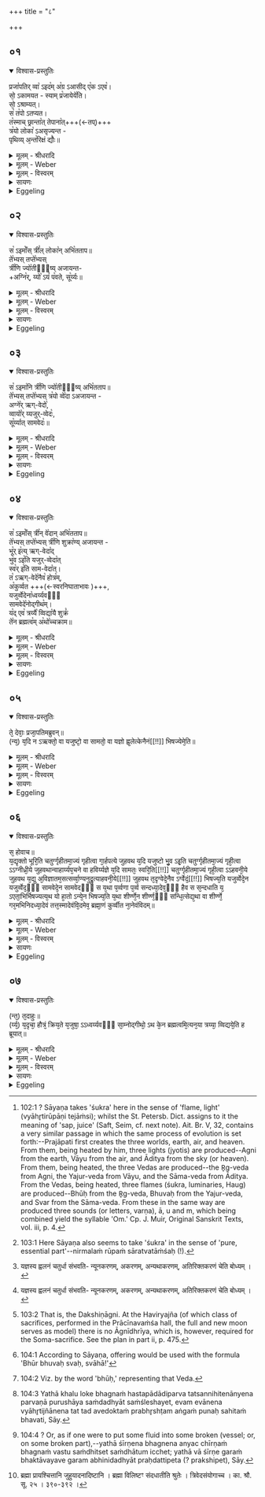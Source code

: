 +++
title = "८"

+++


## ०१


<details open><summary>विश्वास-प्रस्तुतिः</summary>

प्रजा꣡पतिर् व्वा꣡ ऽइद꣡म् अ꣡ग्र ऽआसीद् ए꣡क ऽएव꣡।  
सो᳕ ऽकामयत - स्याम् प्र꣡जायेये꣡ति।  
सो᳕ ऽश्राम्यत्।  
स꣡ त꣡पो ऽतप्यत।  
त꣡स्माच् छ्रान्ता꣡त् तेपाना꣡त्+++(←तप्)+++  
त्र꣡यो लोका꣡ ऽअसृज्यन्त -  
पृथिव्य् अ᳕न्त꣡रिक्षं द्यौः꣡॥
</details>

<details><summary>मूलम् - श्रीधरादि</summary>

प्रजा᳘पतिर्व्वा᳘ ऽइदम᳘ग्र ऽआसीत्॥  
(दे᳘) ए᳘क ऽएव᳘ सो ऽकामयत स्याम्प्र᳘जायेये᳘ति᳘ सो ऽश्राम्यत्स त᳘पो ऽतप्यत त᳘स्माच्छ्रान्ता᳘त्तेपानात्त्र᳘यो लोका᳘ ऽअसृज्यन्त पृथिव्य᳘न्त᳘रिक्षं द्यौः[[!!]]॥
</details>

<details><summary>मूलम् - Weber</summary>

प्रजा᳘पतिर्वा᳘ इदम᳘ग्र आसीत्॥  
ए᳘क एवॗ सोऽकामयत स्याम् प्र᳘जायेये᳘तिॗ सोऽश्राम्यत्स त᳘पोऽतप्यत त᳘स्माछ्रान्तात्तेपानात्त्र᳘यो लोका᳘ असृज्यन्त पृथिव्य᳘न्त᳘रिक्षं द्यौः᳟॥
</details>

<details><summary>मूलम् - विस्वरम्</summary>

**सर्वप्रायश्चित्तविधायकं ब्राह्मणम् ।** 

प्रजापतिर्वा इदमग्र आसीदेक एव । सो ऽकामयत । स्यां प्रजायेयेति । सो ऽश्राम्यत् । स तपो ऽतप्यत । तस्माच्छ्रांतात्तेपानात्त्रयो लोका असृज्यंत- पृथिव्यन्तरिक्षं द्यौः ॥ १॥ 
</details>

<details><summary>सायणः</summary>

इत्थं सत्रप्रसंगात् वेदसारभूताभिर्व्याहृतिभिः सर्वप्रायश्चित्तं होमं विधास्यन् तासामुत्पत्तिं आख्यायिकया प्रतिपादयति- **प्रजापतिर्वा इदमि**त्यादिना । 'इदं' दृश्यमानं सर्वं जगत् 'अग्रे' सुष्ट्यादौ 'प्रजापतिरेवासीत्' कारणात्मना स्थित इत्यर्थः । अतः 'सः' प्रजापतिरेक एव तदानीमासीत् । न हि अनुद्भूतभौतिकात्मकं जगदित्यवधारणाभिप्रायात् । महत्सृष्टिमाह- **सो ऽकामयते**त्यादिना । 'स्याम्' जगद्रूपेण भवेयम् । तदर्थं 'प्रजायेय' प्रकर्षेण स्वरूपाविरोधेन देवपितृमनुष्यादिप्रजारूपेण उत्पद्येयेत्यर्थः । तत्साधनमाह- **सो ऽश्राम्यदि**ति । स्रष्टव्यपर्यालोचनं 'तपः' तद्गवेषणहेतुकः शरीरक्लेशः 'श्रमः' । **तेपानादि**ति । तप्तवतः सकाशादित्यर्थः । तपेर्लिटः कान्नचि- (पा. सू. ३ । २ । १०६) एत्वाभ्यासलोपौ । प्रथमं पृथिव्यादीनां त्रयाणां सृष्टिमाह- **त्रयो लोका** इति । अथैतेषां सारं जिघृक्षुः 'सः' प्रजापतिः इमानेव 'त्रीन् लोकान् अभितताप' रजतसुवर्णादिलोहपिंडवत् पुटपाकेन तप्तवानित्यर्थः । अग्न्यादयो देवास्तत उत्पन्ना इत्याह- **तेभ्यस्तप्तेभ्य** इति । **त्रीणि ज्योतींषी**त्युक्तमेवार्थं विवृणोति- **अग्निरि**ति । यो ऽयमन्तरिक्षे 'पवते' संचरते स वायुर्द्वितीयं ज्योतिरित्यर्थः । अथैतेषामपि सारं जिघृक्षुः तप्तवानित्याह- **स इमानी**ति । तत्सकाशात् त्रयाणामुत्पत्तिमाह- **तेभ्यस्तप्तेभ्य** इति । तत्र कस्माद्देवात्कस्य वेदस्योत्पत्तिः ? इति विविनक्ति-**अग्नेर्ऋग्वेद** इति ॥ १-३ ॥ 
</details>

<details><summary>Eggeling</summary>

1. Verily, in the beginning, Prajāpati alone was here. He desired, 'May I exist, may I be generated.' He wearied himself and performed fervid devotions: from him, thus wearied and heated, the three worlds were created--the earth, the air, and the sky.
</details>


## ०२


<details open><summary>विश्वास-प्रस्तुतिः</summary>

स꣡ ऽइमाँ꣡स् त्रीं꣡ल् लोका꣡न् अभि꣡तताप॥  
ते꣡भ्यस् तप्ते꣡भ्यस्  
त्री꣡णि ज्यो꣡तीᳫँ᳭ष्य् अजायन्त-  
+अग्नि꣡र्, य्यो꣡ ऽयं꣡ प꣡वते, सू꣡र्य्यः॥
</details>

<details><summary>मूलम् - श्रीधरादि</summary>

स᳘ ऽइमाँस्त्रीं᳘ल्लोका᳘नभि᳘तताप॥  
ते᳘भ्यस्तप्ते᳘भ्यस्त्री᳘णि ज्यो᳘तीᳫँ᳭ष्यजायन्ताग्नि᳘र्य्यो ऽयं प᳘वते सू᳘र्य्यः॥
</details>

<details><summary>मूलम् - Weber</summary>

स᳘ इमांस्त्रीं᳘लोका᳘नभि᳘तताप॥  
ते᳘भ्यस्तप्ते᳘भ्यस्त्री᳘णि ज्यो᳘तींष्यजायन्ताग्निॗर्योऽयम् प᳘वते सू᳘र्यः॥
</details>

<details><summary>मूलम् - विस्वरम्</summary>

स इमांस्त्रीन् लोकानभितताप । तेभ्यस्तप्तेभ्यस्त्रीणि ज्योतींष्यजायंत- अग्निर्यो ऽयं पवते सूर्यः ॥ २ ॥ 
</details>

<details><summary>सायणः</summary>

[व्याख्यानं प्रथमे]
</details>

<details><summary>Eggeling</summary>

2. He heated these three worlds, and from them, thus heated, three lights (jyotis) were produced--Agni (the fire), he who blows here (Vāyu), and Sūrya (the sun).
</details>


## ०३


<details open><summary>विश्वास-प्रस्तुतिः</summary>

स꣡ ऽइमा꣡नि त्री꣡णि ज्यो꣡तीᳫँ᳭ष्य् अभि꣡तताप॥  
ते꣡भ्यस् तप्ते꣡भ्यस् त्र꣡यो व्वे꣡दा ऽअजायन्त -  
अग्ने꣡र् ऋग्-वेदो꣡,  
व्वायो꣡र् य्यजुर्-व्वेदः꣡,  
सू꣡र्य्यात् सामवेदः꣡॥
</details>

<details><summary>मूलम् - श्रीधरादि</summary>

स᳘ ऽइमा᳘नि त्री᳘णि ज्यो᳘तीᳫँ᳭ष्यभि᳘तताप॥  
ते᳘भ्यस्तप्ते᳘भ्यस्त्र᳘यो व्वे᳘दा ऽअजायन्ताग्ने᳘र्ऋग्वेदो᳘ व्वायो᳘र्य्यजुर्व्वेदः सू᳘र्य्यात्सामवेदः[[!!]]॥
</details>

<details><summary>मूलम् - Weber</summary>

स᳘ इमा᳘नि त्री᳘णि ज्यो᳘तींष्यभितताप॥  
ते᳘भ्यस्तप्ते᳘भ्यस्त्र᳘यो वे᳘दा अजायन्ताग्ने᳘रृग्वेदो᳘ वायो᳘र्यजुर्वेदः सू᳘र्यात्सामवेदः᳟॥
</details>

<details><summary>मूलम् - विस्वरम्</summary>

स इमानि त्रीणि ज्योतींष्यभितताप । तेभ्यस्तप्तेभ्यस्त्रयो वेदा अजायंत । अग्नेर्ऋग्वेदः । वायोर्यजुर्वेदः । सूर्यात्सामवेदः ॥ ३ ॥ 
</details>

<details><summary>सायणः</summary>

[व्याख्यानं प्रथमे]
</details>

<details><summary>Eggeling</summary>

3. He heated these three lights, and from them, thus heated, the three Vedas were produced--the R̥g-veda from Agni, the Yajur-veda from Vāyu, and the Sāma-veda from Sūrya.
</details>


## ०४


<details open><summary>विश्वास-प्रस्तुतिः</summary>

स꣡ ऽइमाँ꣡स् त्री꣡न् वे꣡दान् अभि꣡तताप॥  
ते꣡भ्यस् तप्ते꣡भ्यस् त्री꣡णि शुक्रा꣡ण्य् अजायन्त -  
भू꣡र् इ꣡त्य् ऋग्-वेदा꣡द्  
भु꣡व ऽइ꣡ति यजुर्-व्वेदा꣡त्  
स्व꣡र् इ꣡ति साम-वेदा꣡त्।  
त꣡ ऽऋग्-वेदे꣡नैव꣡ होत्र꣡म्,  
अ꣡कुर्व्वत +++(←स्वरनिघाताभावः )+++,  
यजुर्व्वेदेना꣡ध्वर्य्यवᳫँ᳭  
सामवेदे꣡नोद्गीथ꣡म्।  
य꣡द् एव꣡ त्रय्यै꣡ व्विद्या꣡यै शुक्रं꣡  
ते꣡न ब्रह्मत्व꣡म् अ꣡थो꣡च्चक्राम॥
</details>

<details><summary>मूलम् - श्रीधरादि</summary>

स᳘ ऽइमाँस्त्रीन्वे᳘दानभि᳘तताप॥  
ते᳘भ्यस्तप्ते᳘भ्यस्त्री᳘णि शुक्रा᳘ण्यजायन्त भूरि᳘त्यृग्वेदाद्भु᳘व ऽइ᳘ति यजुर्व्वेदा᳘त्स्वरि᳘ति सामवेदात्त᳘ ऽऋग्वेदे᳘नैव᳘ होत्रम᳘कुर्व्वत यजुर्व्वेदेना᳘ध्वर्य्यवᳫँ᳭ सामवेदे᳘नोद्गीथं य᳘देव᳘ त्रय्यै᳘ व्विद्या᳘यै शुक्रं ते᳘न ब्रह्मत्वमथो᳘च्चक्राम॥
</details>

<details><summary>मूलम् - Weber</summary>

स᳘ इमांस्त्रीन्वे᳘दानभि᳘तताप॥  
ते᳘भ्यस्तप्ते᳘भ्यस्त्री᳘णि शुक्रा᳘ण्यजायन्त भूरि᳘त्यृग्वेदाद्भु᳘व इ᳘ति यजुर्वेदात्स्वरि᳘ति सामवेदात्त᳘दृग्वेदे᳘नैव᳘ होत्रम᳘कुर्वत यजुर्वेदेना᳘ध्वर्यवᳫं सामवेदे᳘नोद्गीथं य᳘देव᳘ त्रय्यै᳘ विद्या᳘यै शुक्रं ते᳘न ब्रह्मत्वमथो᳘च्चक्राम॥
</details>

<details><summary>मूलम् - विस्वरम्</summary>

स इमांस्त्रीन्वेदानभितताप । तेभ्यस्तप्तेभ्यस्त्रीणि शुक्राण्यजायंत । भूरित्यृग्वेदात् । भुव इति यजुर्वेदात् । स्वरिति सामवेदात् । ते ऋग्वेदेनैव हौत्रमकुर्वत । यजुर्वेदेनाध्वर्यवम् । सामवेदेनोद्गीथम् । यदेव त्रय्यै विद्यायै शुक्रम्, तेन ब्रह्मत्वम् । अथोच्चक्राम ॥ ४ ॥ 
</details>

<details><summary>सायणः</summary>

अथ व्याहृतीनामुत्पत्तिमाह- **स इमाँस्त्रीन्वेदानि**ति । **त्रीणि शुक्राणी**ति । व्याहृतिरूपाणि तेजांसीत्यर्थः । **भूरित्यृग्वेदादि**त्यादि । प्रजापतिना तप्यमानात् ऋग्वेदात्सकाशात् भूरिति व्याहृतिरुत्पन्ना । एवमुत्तरत्रापि योज्यम् । एवं व्याहृतीनां त्रयीसारत्वं प्रतिपाद्य यज्ञस्यापि त्रयीमयत्वमाह- **ऋग्वेदेनैवे**ति । 'ते' अग्न्यादयो देवाः 'ऋग्वेदेनैव होत्रं' होतृकर्म सामिधेन्यनुवचनयाज्यानुवाक्यापाठशस्त्रशंसनादिकं यज्ञस्य तुरीयं भागं 'अकुर्वत' कृतवंतः । तथा 'यजुर्वेदेनाध्वर्यवं' अध्वर्योः कर्म हविःप्रचारादिकं 'अकुर्वत' । तथा 'सामवेदेनोद्गीथं' उद्गातृकर्म 'अकुर्वत' कृतवंतः । ब्रह्मत्वलक्षणस्तुरीयों ऽशः केन वेदेनेत्याशंक्याह- **यदेव त्रय्यै विद्यायै शुक्रमि**ति । त्रयः अवयवा यस्याः सा त्रयी । षष्ठ्यर्थे चतुर्थी- (पा. सू. २ । ३ । ६२ वा.) वेदत्रयस्य 'यदेव शुक्रं' निर्मलरूपं सारभूतों ऽश 'तेन ब्रह्मत्वं' ब्रह्मणः कर्म 'अकुर्वत' । अथानंतरं कृत्स्नयज्ञात्मकः सन् प्रजापतिः 'उच्चक्राम' उत्कांतवान् ॥ ४ ॥ 
</details>

<details><summary>Eggeling</summary>

4. He heated these three Vedas, and from them, thus heated, three luminous essences [^egg_330] were produced--

[^egg_330]: 102:1 ? Sāyaṇa takes 'śukra' here in the sense of 'flame, light' (vyāhr̥tirūpāṇi tejāṁsi); whilst the St. Petersb. Dict. assigns to it the meaning of 'sap, juice' (Saft, Seim, cf. next note). Ait. Br. V, 32, contains a very similar passage in which the same process of evolution is set forth:--Prajāpati first creates the three worlds, earth, air, and heaven. From them, being heated by him, three lights (jyotis) are produced--Agni from the earth, Vāyu from the air, and Āditya from the sky (or heaven). From them, being heated, the three Vedas are produced--the R̥g-veda from Agni, the Yajur-veda from Vāyu, and the Sāma-veda from Āditya. From the Vedas, being heated, three flames (śukra, luminaries, Haug) are produced--Bhūḥ from the R̥g-veda, Bhuvaḥ from the Yajur-veda,  and Svar from the Sāma-veda. From these in the same way are produced three sounds (or letters, varṇa), ā, u and m, which being combined yield the syllable 'Om.' Cp. J. Muir, Original Sanskrit Texts, vol. iii, p. 4.

 'bhūḥ' from the R̥g-veda, 'bhuvaḥ' from the Yajur-veda, and 'svar' from the Sāma-veda. And with the R̥g-veda they then performed the work of the Hotr̥ priest, with the Yajur-veda the work of the Adhvaryu, and with the Sāma-veda the work of the Udgātr̥; and what luminous essence [^egg_331] there was in the threefold science, therewith the work of the Brahman priest then proceeded.

[^egg_331]: 103:1 Here Sāyaṇa also seems to take 'śukra' in the sense of 'pure, essential part'--nirmalaṁ rūpaṁ sāratvatāṁśaḥ (!).
</details>


## ०५


<details open><summary>विश्वास-प्रस्तुतिः</summary>

ते᳘ देवाः᳘ प्रजा᳘पतिमब्रुवन्॥  
(न्य᳘) य᳘दि न ऽऋक्तो᳘ वा यजुष्टो᳘ वा सामतो᳘ वा यज्ञो ह्व᳘लेत्केनैनं[[!!]] भिषज्येमे᳘ति॥
</details>

<details><summary>मूलम् - श्रीधरादि</summary>

ते᳘ देवाः᳘ प्रजा᳘पतिमब्रुवन्॥  
(न्य᳘) य᳘दि न ऽऋक्तो᳘ वा यजुष्टो᳘ वा सामतो᳘ वा यज्ञो ह्व᳘लेत्केनैनं[[!!]] भिषज्येमे᳘ति॥
</details>

<details><summary>मूलम् - Weber</summary>

ते᳘ देवाः᳘ प्रजा᳘पतिमब्रुवन्॥  
य᳘दि न ऋक्तो᳘ वा यजुष्टो᳘ वा सामतो᳘ वा यज्ञो ह्व᳘लेत्के᳘नैनम् भिषज्येमे᳘ति॥
</details>

<details><summary>मूलम् - विस्वरम्</summary>

ते देवाः प्रजापतिमब्रुवन् । यदि नः ऋक्तो वा यजुष्टो वा सामतो वा यज्ञो ह्वलेत्; केनैनं भिषज्येमेति ॥ ५ ॥ 
</details>

<details><summary>सायणः</summary>

एवं त्रयीनिष्पाद्यत्वं यज्ञस्य प्रतिपाद्य त्रयीसारभूताभिः व्याहृतिभिः तत्तद्वेदोक्तकर्मभ्रेषनिमित्तं प्रायश्चित्तहोमं विधित्सुः प्रश्नमुद्भावयति- **ते देवाः प्रजापतिमब्रुवन्नि**ति । 'नः' अस्माकं 'यज्ञः' 'ऋक्तः' ऋग्वेदोक्तात् कर्मणः सकाशात् 'यदि ह्वलेत्' [^१_१६९] विनश्येत् यजुर्वेदाद्वा सामतो वा । 'एनं' विकलं यज्ञं 'केन' प्रायश्चित्तेन 'भिषज्येम' चिकित्सेमेति । "भिषज् चिकित्सायाम्"- (धा. कण्ड्वा. प. २२) इति धातो रूपम् ॥ ५ ॥ 

[^१_१६९]: यज्ञस्य ह्वलनं चतुर्धा संभवति- न्यूनकरणम्, अकरणम्, अन्यथाकरणम्, अतिरिक्तकरणं चेति बोध्यम् ।
</details>

<details><summary>Eggeling</summary>

5. The gods spake unto Prajāpati, 'If our sacrifice were to fail in respect of either the R̥c, or the Yajus, or the Sāman, whereby should we heal it?'
</details>


## ०६


<details open><summary>विश्वास-प्रस्तुतिः</summary>

स᳘ होवाच॥  
य᳘द्यृक्तो भूरि᳘ति चतुर्ग्गृहीतमा᳘ज्यं गृहीत्वा गा᳘र्हपत्ये जुहवथ य᳘दि यजुष्टो भु᳘व ऽइ᳘ति चतुर्ग्गृहीतमा᳘ज्यं गृही᳘त्वा ऽऽग्नीध्री᳘ये जुहवथान्वाहार्य्यप᳘चने वा हविर्य्यज्ञे य᳘दि सामतः᳘ स्वरि᳘ति[[!!]] चतुर्ग्गृहीतमा᳘ज्यं गृही᳘त्वा ऽऽहवनी᳘ये जुहवथ य᳘द्यु अ᳘विज्ञातम᳘सत्सर्व्वा᳘ण्यनुद्रु᳘त्याहवनी᳘ये[[!!]] जुहवथ त᳘दृग्वेदे᳘नैव ऽर्ग्वेदं᳘[[!!]] भिषज्य᳘ति यजुर्व्वेदे᳘न यजुर्व्वेद᳘ᳫँ᳘ सामवेदे᳘न सामवेदᳫँ᳭ स य᳘था प᳘र्व्वणा प᳘र्व्व सन्दध्या᳘देव᳘ᳫँ᳘ हैव स स᳘न्दधाति य᳘ ऽएता᳘भिर्भिषज्यत्य᳘थ यो हा᳘तो ऽन्ये᳘न भिषज्य᳘ति य᳘था शीर्ण्णे᳘न शीर्ण्ण᳘ᳫँ᳘ सन्धि᳘त्सेद्य᳘था वा शीर्ण्णे᳘ गर᳘मभिनिदध्या᳘देवं तत्त᳘स्मादेवंवि᳘दमेव᳘ ब्रह्मा᳘णं कुर्व्वीत ना᳘नेवंविदम्॥
</details>

<details><summary>मूलम् - श्रीधरादि</summary>

स᳘ होवाच॥  
य᳘द्यृक्तो भूरि᳘ति चतुर्ग्गृहीतमा᳘ज्यं गृहीत्वा गा᳘र्हपत्ये जुहवथ य᳘दि यजुष्टो भु᳘व ऽइ᳘ति चतुर्ग्गृहीतमा᳘ज्यं गृही᳘त्वा ऽऽग्नीध्री᳘ये जुहवथान्वाहार्य्यप᳘चने वा हविर्य्यज्ञे य᳘दि सामतः᳘ स्वरि᳘ति[[!!]] चतुर्ग्गृहीतमा᳘ज्यं गृही᳘त्वा ऽऽहवनी᳘ये जुहवथ य᳘द्यु अ᳘विज्ञातम᳘सत्सर्व्वा᳘ण्यनुद्रु᳘त्याहवनी᳘ये[[!!]] जुहवथ त᳘दृग्वेदे᳘नैव ऽर्ग्वेदं᳘[[!!]] भिषज्य᳘ति यजुर्व्वेदे᳘न यजुर्व्वेद᳘ᳫँ᳘ सामवेदे᳘न सामवेदᳫँ᳭ स य᳘था प᳘र्व्वणा प᳘र्व्व सन्दध्या᳘देव᳘ᳫँ᳘ हैव स स᳘न्दधाति य᳘ ऽएता᳘भिर्भिषज्यत्य᳘थ यो हा᳘तो ऽन्ये᳘न भिषज्य᳘ति य᳘था शीर्ण्णे᳘न शीर्ण्ण᳘ᳫँ᳘ सन्धि᳘त्सेद्य᳘था वा शीर्ण्णे᳘ गर᳘मभिनिदध्या᳘देवं तत्त᳘स्मादेवंवि᳘दमेव᳘ ब्रह्मा᳘णं कुर्व्वीत ना᳘नेवंविदम्॥
</details>

<details><summary>मूलम् - Weber</summary>

स᳘ होवाच॥  
य᳘द्यृक्तो भूरि᳘ति चतुर्गृहीतमा᳘ज्यं गृहीत्वा गा᳘र्हपत्ये जुहवथ य᳘दि यजुष्टो भु᳘व इ᳘ति चतुर्गृहीतमा᳘ज्यं गृहीॗत्वाग्नीध्री᳘ये जुहवथान्वाहार्यप᳘चने वा हविर्यज्ञे य᳘दि सामतः स्व᳘रि᳘ति चतुर्गृहीतमा᳘ज्यं गृहीॗत्वाहवनी᳘ये जुहवथ य᳘द्यु अ᳘विज्ञातम᳘सत्स᳘र्वाण्यनुद्रु᳘त्याहवनी᳘ये जुहवथ त᳘दृग्वेदे᳘नैव᳘र्ग्वेद᳘म् भिषज्य᳘ति यजुर्वेदे᳘न यजुर्वेद᳘ᳫं᳘ सामवेदे᳘न सामवेदᳫं स य᳘था प᳘र्वणा प᳘र्व संदध्या᳘देव᳘ᳫं᳘ हैव स सं᳘दधाति य᳘ एता᳘भिर्भिषज्यत्य᳘थ यो हा᳘तोऽन्ये᳘न भिषज्य᳘ति य᳘था शीर्णे᳘न शीर्ण᳘ᳫं᳘ संधि᳘त्सेद्य᳘था वा शीर्णे᳘ गर᳘मभिनिदध्या᳘देवं तत्त᳘स्मादेवंवि᳘दमेव᳘ ब्रह्मा᳘णं कुर्वीत ना᳘नेवंविदम्॥
</details>

<details><summary>मूलम् - विस्वरम्</summary>

स होवाच । यद्यृक्तो भूरिति चतुर्गृहीतमाज्यं गृहीत्वा गार्हपत्ये जुहवथ । यदि यजुष्टो भुव इति चतुर्गृहीतमाज्यं गृहीत्वा ऽऽग्नीध्रीये जुहवथ । अन्वाहार्यपचने वा हविर्यज्ञे । यदि सामतः स्वरिति चतुर्गृहीतमाज्यं गृहीत्वा ऽऽहवनीये जुहवथ । यद्यु अविज्ञातमसत् । सर्वाण्यनुद्रुत्याहवनीये जुहवथ । तदृग्वेदेनैवर्ग्वेदं भिषज्यति । यजुर्वेदेन यजुर्वेदम् । सामवेदेन सामवेदम् । स यथा पर्वणा पर्व संदध्यात् । एवं हैव स संदधाति । य एताभिर्भिषज्यति । अथ यो हातो ऽन्येन भिषज्यति । यथा शीर्णेन शीर्णं संधित्सेत् । यथा वा शीर्णे गरमभिनिदध्यात् । एवं तत् । तस्मादेवंविदमेव ब्रह्माणं कुर्वीत । नानेवंविदम् ॥ ६ ॥ 
</details>

<details><summary>सायणः</summary>

**स होवाचे**त्यादि । एवं देवैः पृष्टः 'सः' प्रजापतिः 'उवाच' उक्तवान् । 'यदि' ऋग्वेदात्सकाशात् यज्ञो 'ह्वलेत्' विनश्येत् तदा 'चतुर्गृहीतमाज्यं गृहीत्वा' ऋग्वेदात् उत्पन्नया 'भूरिति' [^१_१६९] व्याहृत्या 'गार्हपत्ये जुहवथ' यज्ञे देवाय जुहुत । लेटि अडागमः । यजुर्भ्रेषप्रायश्चित्तमाह- **यदि यजुष्टो भुव इती**ति । सोमयागे चेद्यजुर्भ्रेषः तदा आग्नीध्रीये होमः । दर्शपूर्णमासादौ हविर्यज्ञे तदा अन्वाहार्यपचने दक्षिणाग्नौ "भुवः स्वाहा"- इति होमः । सामभ्रेषप्रायश्चित्तमाह- **यदि सामत** इति । एवं हौत्राध्वर्यवादिज्ञानेन व्यवस्थितं प्रायश्चित्तमुक्त्वा अविज्ञातप्रायश्चित्तमाह- **यद्यु अविज्ञातमसदि**ति । 'यदि' वेदत्रयस्य संबंधि किंचिदंगं लुप्तं 'अविज्ञातं' विभागेनाज्ञातं 'असत्' भवेत् । तदा सर्वाण्येतानि 'अनुद्रुत्य' उच्चार्य "भूर्भुवः स्वः स्वाहा" इत्येवं 'आहवनीये जुहवथ' जुहुत । पूर्ववल्लेटि अडागमः । तत्तद्वेदोक्तकर्मप्रायश्चित्तत्वेनोक्तं तत्तद्व्याहृतिहोमं क्रमेण प्रशंसति- **तदृग्वेदेनैवे**ति । भूरिति व्याहृतिः ऋग्वेदादुत्पन्ना, अतस्तन्मंत्रहोमात् 'ऋग्वेदेनैव ऋग्वेदं' चिकित्सितवान् भवति । एवं यजुर्वेदेनेत्यादावपि । **स यथा पर्वणे**त्यादि । 'यथा' खलु लोके भग्नं हस्तपादादि 'पर्व' यत्सन्निहितेनान्येन 'पर्वणा' पुरुषाय 'संदध्यात्' संश्लेषयेत् । एवं अनेन तत्तद्व्याहृतिज्ञानेन तत्तद्वेदोक्तप्रभ्रष्टमंगं पुनः संहितं भवतीत्यर्थः । एतदेव व्यतिरेकेण द्रढयति- **अथ यो हे**ति । 'यः' खलु 'अतः' अस्मात् उक्तव्याहृतिहोमरूपात् भेषजात् 'अन्येन' कर्मणा 'भिषज्यति' । तत्र दृष्टांतमाह- **यथा शीर्णेने**ति । 'यथा' 'शीर्णेन' भग्नेन अन्यत् 'शीर्णं' भग्नं वस्तु 'संधित्सेत्' संधातुमिच्छेत् । 'यथा वा शीर्णे' रुग्णे ऽवयवे 'गरं' विषं 'अभिनिदध्यात्' प्रक्षिपेत् । एवमेव तत्तद्व्याहृतिहोमरूपं प्रायश्चित्तमित्यर्थः । उक्तप्रायश्चित्तपरिज्ञानवानेव ब्रह्मा कार्य इति विधत्ते- **तस्मादेवंविदमेवे**ति । 'एवंविदं' उक्तब्राह्मणार्थपरिज्ञानवंतम् । स्पष्टमन्यत् ॥ ६ ॥ 

[^१_१६९]: हौत्रिके भूरिति गार्हपत्ये दक्षिणाग्नावाध्वर्यवे भुव इति आग्नीध्रीये सोमे स्वरित्यौद्गात्र आहवनीये । चतुर्गृहीतान्येतानि सर्वत्र । अविज्ञाते प्रतिमहाव्याहृति सर्वाभिच्चतुर्थम् । का. श्रौ. सू. २५ । ५-९ । १२ । 
</details>

<details><summary>Eggeling</summary>

6. He spake, ‘If (it were to fail) in respect of the R̥c, ye should take ghee by four ladlings and offer it in the Gārhapatya fire with 'Bhūḥ!' and if in respect of the Yajus, ye should take ghee by four ladlings and offer it in the Āgnīdhrīya--or in the Anvāhāryapacana [^egg_332] in the case of a Haviryajña--with 'Bhuvaḥ!' and if in respect of the Sāman, ye should take ghee by four ladlings and offer it in the Āhavanīya with 'Svar!' But if it should not be known (where the mistake has occurred), ye should make offering in the Āhavanīya after uttering

[^egg_332]: 103:2 That is, the Dakshiṇāgni. At the Haviryajña (of which class of sacrifices, performed in the Prācīnavaṁśa hall, the full and new moon serves as model) there is no Āgnīdhrīya, which is, however, required for the Soma-sacrifice. See the plan in part ii, p. 475.

rapidly all (the three sacred words [^egg_333]): thus one heals the R̥g-veda by the R̥g-veda [^egg_334], the Yajur-veda by the Yajur-veda, and the Sāma-veda by the Sāma-veda;--even as one would put together joint with joint [^egg_335], so does he put together (the broken part of the sacrifice) whoever heals it by means of these (three sacred words). But if he heals it in any other way than this, it would be just as if one tried to put together something that is broken with something else that is broken, or as if one were to apply some poison as lotion to a broken part [^egg_336]. Let him therefore appoint only one who knows this (to officiate as) his Brahman, and not one who does not know this.

[^egg_333]: 104:1 According to Sāyaṇa, offering would be used with the formula 'Bhūr bhuvaḥ svaḥ, svāhā!'

[^egg_334]: 104:2 Viz. by the word 'bhūḥ,' representing that Veda.

[^egg_335]: 104:3 Yathā khalu loke bhagnaṁ hastapādādiparva tatsannihitenānyena parvaṇā purushāya saṁdadhyāt saṁśleshayet, evam evānena vyāhr̥tijñānena tat tad avedoktaṁ prabhr̥shṭam aṅgaṁ punaḥ sahitaṁ bhavati, Sāy.

[^egg_336]: 104:4 ? Or, as if one were to put some fluid into some broken (vessel; or, on some broken part),--yathā śīrṇena bhagnena anyac chīrṇaṁ bhagnaṁ vastu saṁdhitset saṁdhātum icchet; yathā vā śīrṇe garaṁ bhaktāvayave garam abhinidadhyāt praḥdattipeta (? prakshipet), Sāy.
</details>


## ०७


<details open><summary>विश्वास-प्रस्तुतिः</summary>

(न्त᳘) त᳘दाहुः॥  
(र्य्य᳘) य᳘दृचा᳘ हौत्रं᳘ क्रिय᳘ते य᳘जुषा᳘ ऽऽध्वर्य्यवᳫँ᳭ सा᳘म्नोद्गीथो᳘ ऽथ के᳘न ब्रह्मत्वमि᳘त्यन᳘या त्रय्या᳘ व्विद्यये᳘ति ह ब्रूयात्॥
</details>

<details><summary>मूलम् - श्रीधरादि</summary>

(न्त᳘) त᳘दाहुः॥  
(र्य्य᳘) य᳘दृचा᳘ हौत्रं᳘ क्रिय᳘ते य᳘जुषा᳘ ऽऽध्वर्य्यवᳫँ᳭ सा᳘म्नोद्गीथो᳘ ऽथ के᳘न ब्रह्मत्वमि᳘त्यन᳘या त्रय्या᳘ व्विद्यये᳘ति ह ब्रूयात्॥
</details>

<details><summary>मूलम् - Weber</summary>

त᳘दाहुः॥  
य᳘दृचा᳘ होत्रं᳘ क्रिय᳘ते य᳘जुषा᳘ध्वर्यवᳫं सा᳘म्नोद्गीथो᳘ऽथ के᳘न ब्रह्मत्वमि᳘त्यन᳘या त्रय्या᳘ विद्यये᳘ति ह ब्रूयात्॥
</details>

<details><summary>मूलम् - विस्वरम्</summary>

तदाहुः । यदृचा हौत्रं क्रियते । यजुषा ऽऽध्वर्यवम् । साम्नोद्गीथः । अथ केन ब्रह्मत्वमिति । अनया त्रय्या विद्ययेति ह ब्रूयात् ॥ ७ ॥ 
</details>

<details><summary>सायणः</summary>

अथ ब्रह्मत्वस्य [^१_१७०] वेदत्रयंप्रतिपाद्यत्वं प्रश्नप्रतिवचनाभ्यामाह- **तदाहुरि**ति । यद्यस्मात् 'ऋचा' ऋग्वेदेनैव 'हौत्रं' होतृकर्म 'क्रियते' । यजुर्वेदेनाध्वर्यवं कर्म क्रियते । सामवेदेनोद्गीथं उद्गानं उद्गातृकर्म क्रियते । तस्मात् ब्रह्मत्वमपि केनचिद्वेदेन क्रियत इति वक्तव्यम् । स वेदः कः ? इति प्रश्नः । उत्तरं तु- **अनया त्रय्ये**ति । यैस्त्रिभिर्वेदैः पूर्वोक्तं कर्म क्रियते तैरेव ब्रह्मत्वम् इति ब्रूयादित्यर्थः । अत एव यजुर्वेदसूत्रवत् सर्वसूत्रेषु परस्परनैरपेक्ष्येण तत्तद्वेदोक्तं ब्रह्मत्वं सूत्रितमिति ॥ ७ ॥ 

[^१_१७०]: ब्रह्मा प्रायश्चित्तानि जुहुयादनादिष्टानि । ब्रह्मा विलिष्टꣳ संदधातीति श्रुतेः । त्रिवेदसंयोगाच्च । का. श्रौ. सू. २५ । ३९०-३९२ । 

इति श्रीसायणाचार्यविरचिते माधवीये वेदार्थप्रकाशे माध्यंदिनीयशतपथब्राह्मणभाष्ये एकादशकांडे पंचमे ऽध्याये अष्टमं ब्राह्मणम् ॥ (११ । ५ । ८) ॥ 
</details>

<details><summary>Eggeling</summary>

7. As to this they say, 'Seeing that the work of the Hotr̥ is performed with the R̥g-veda, that of the Adhvaryu with the Yajur-veda, and that of the Udgātr̥ with the Sāma-veda, wherewith then is the work of the Brahman (performed)?' Let him reply, 'With that threefold science.'
</details>

